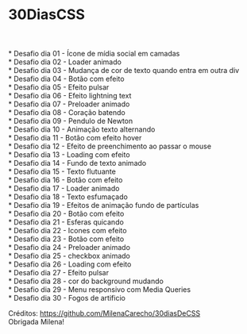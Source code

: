 # 30DiasCSS
<br>
<br>
* Desafio dia 01 - Ícone de mídia social em camadas<br>
* Desafio dia 02 - Loader animado<br>
* Desafio dia 03 - Mudança de cor de texto quando entra em outra div<br>
* Desafio dia 04 - Botão com efeito<br>
* Desafio dia 05 - Efeito pulsar<br>
* Desafio dia 06 - Efeito lightning text<br>
* Desafio dia 07 - Preloader animado<br>
* Desafio dia 08 - Coração batendo<br>
* Desafio dia 09 - Pendulo de Newton<br>
* Desafio dia 10 - Animação texto alternando<br>
* Desafio dia 11 - Botão com efeito hover<br>
* Desafio dia 12 - Efeito de preenchimento ao passar o mouse<br>
* Desafio dia 13 - Loading com efeito<br>
* Desafio dia 14 - Fundo de texto animado<br>
* Desafio dia 15 - Texto flutuante<br>
* Desafio dia 16 - Botão com efeito<br>
* Desafio dia 17 - Loader animado<br>
* Desafio dia 18 - Texto esfumaçado<br>
* Desafio dia 19 - Efeitos de animação fundo de partículas<br>
* Desafio dia 20 - Botão com efeito<br>
* Desafio dia 21 - Esferas quicando<br>
* Desafio dia 22 - Icones com efeito<br>
* Desafio dia 23 - Botão com efeito<br>
* Desafio dia 24 - Preloader animado<br>
* Desafio dia 25 - checkbox animado<br>
* Desafio dia 26 - Loading com efeito<br>
* Desafio dia 27 - Efeito pulsar<br>
* Desafio dia 28 - cor do background mudando<br>
* Desafio dia 29 - Menu responsivo com Media Queries<br>
* Desafio dia 30 - Fogos de artificio<br>

Créditos: https://github.com/MilenaCarecho/30diasDeCSS<br>
Obrigada Milena!